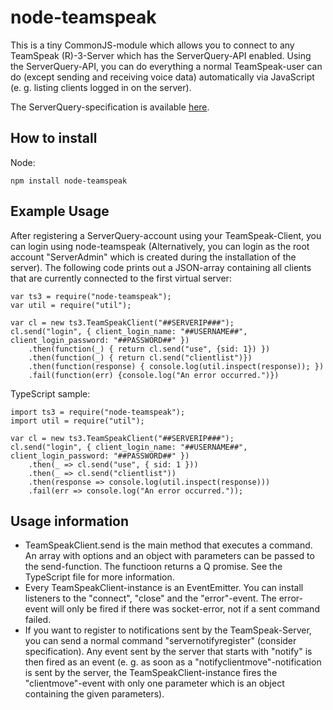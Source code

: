 node-teamspeak
==============

This is a tiny CommonJS-module which allows you to connect
to any TeamSpeak (R)-3-Server which has the ServerQuery-API
enabled. Using the ServerQuery-API, you can do everything
a normal TeamSpeak-user can do
(except sending and receiving voice data) automatically via JavaScript
(e. g. listing clients logged in on the server).

The ServerQuery-specification is available [here](http://media.teamspeak.com/ts3_literature/TeamSpeak%203%20Server%20Query%20Manual.pdf).

How to install
---------------

Node:

	npm install node-teamspeak
	
Example Usage
----------------

After registering a ServerQuery-account using your TeamSpeak-Client, you
can login using node-teamspeak (Alternatively, you can login as the root
account "ServerAdmin" which is created during the installation of the 
server). The following code prints out a JSON-array containing all
 clients that are currently connected to the first virtual server:

	var ts3 = require("node-teamspeak");
	var util = require("util");

	var cl = new ts3.TeamSpeakClient("##SERVERIP###");
	cl.send("login", { client_login_name: "##USERNAME##", client_login_password: "##PASSWORD##" })
		.then(function(_) { return cl.send("use", {sid: 1}) })
		.then(function(_) { return cl.send("clientlist")})
		.then(function(response) { console.log(util.inspect(response)); })
		.fail(function(err) {console.log("An error occurred.")})

TypeScript sample:

	import ts3 = require("node-teamspeak");
	import util = require("util");

	var cl = new ts3.TeamSpeakClient("##SERVERIP###");
	cl.send("login", { client_login_name: "##USERNAME##", client_login_password: "##PASSWORD##" })
		.then(_ => cl.send("use", { sid: 1 }))
		.then(_ => cl.send("clientlist"))
		.then(response => console.log(util.inspect(response)))
		.fail(err => console.log("An error occurred."));

Usage information
-----------------

* TeamSpeakClient.send is the main method that executes a command. An array
with options and an object with parameters can be passed to the send-function.
The functioon returns a Q promise. See the TypeScript file for more information.
* Every TeamSpeakClient-instance is an EventEmitter. You can install
listeners to the "connect", "close" and the "error"-event. The error-event
will only be fired if there was socket-error, not if a sent command failed.
* If you want to register to notifications sent by the TeamSpeak-Server,
you can send a normal command "servernotifyregister" (consider specification).
Any event sent by the server that starts with "notify" is then fired as
an event (e. g. as soon as a "notifyclientmove"-notification is sent by the server,
the TeamSpeakClient-instance fires the "clientmove"-event with only
one parameter which is an object containing the given parameters). 
